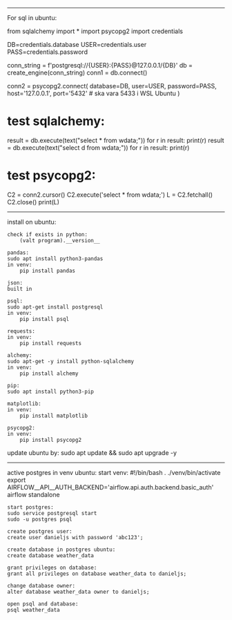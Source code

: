 

-------------------------------------------------------------------------------
For sql in ubuntu:

from sqlalchemy import *
import psycopg2
import credentials

 

DB=credentials.database
USER=credentials.user
PASS=credentials.password

 

conn_string = f'postgresql://{USER}:{PASS}@127.0.0.1/{DB}'
db = create_engine(conn_string)
conn1 = db.connect()

 

conn2 = psycopg2.connect(
   database=DB,
   user=USER, 
   password=PASS,
   host='127.0.0.1', 
   port='5432' # ska vara 5433 i WSL Ubuntu
)

 

# test sqlalchemy:
result = db.execute(text("select * from wdata;"))
for r in result:
    print(r)
result = db.execute(text("select d from wdata;"))
for r in result:
    print(r)

 

# test psycopg2:

 

C2 = conn2.cursor()
C2.execute('select * from wdata;')
L = C2.fetchall()
C2.close()
print(L)


-------------------------------------------------------------------------------

 install on ubuntu:

    check if exists in python:
        (valt program).__version__

    pandas:
    sudo apt install python3-pandas
    in venv:
        pip install pandas

    json:
    built in

    psql:
    sudo apt-get install postgresql
    in venv:
        pip install psql
    
    requests:
    in venv:
        pip install requests

    alchemy:
    sudo apt-get -y install python-sqlalchemy
    in venv:
        pip install alchemy

    pip:
    sudo apt install python3-pip

    matplotlib:
    in venv:
        pip install matplotlib

    psycopg2:
    in venv:
        pip install psycopg2



update ubuntu by:
sudo apt update && sudo apt upgrade -y

-------------------------------------------------------------------------------

active postgres in venv ubuntu:
    start venv:
        #!/bin/bash
    . ./venv/bin/activate
    export AIRFLOW__API__AUTH_BACKEND='airflow.api.auth.backend.basic_auth'
    airflow standalone

    start postgres:
    sudo service postgresql start
    sudo -u postgres psql

    create postgres user:
    create user danieljs with password 'abc123';

    create database in postgres ubuntu:
    create database weather_data

    grant privileges on database:
    grant all privileges on database weather_data to danieljs;

    change database owner:
    alter database weather_data owner to danieljs;

    open psql and database:
    psql weather_data



    